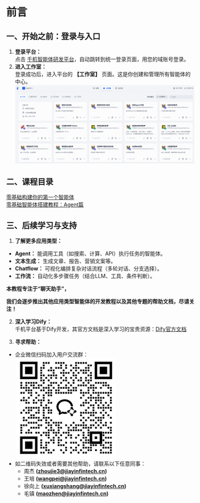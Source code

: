 # 前言

## 一、开始之前：登录与入口

   1. **登录平台：**   
点击 [千机智能体研发平台](http://qianji-aisvc-web.jiayinfintech.cn/signin)，自动跳转到统一登录页面，用您的域账号登录。  
   2. **进入工作室：**   
登录成功后，进入平台的 **【工作室】** 页面。这是你创建和管理所有智能体的中心。  
![1](img/img1.png)

## 二、课程目录
[零基础构建你的第一个智能体](ch1/ch1.1/c1.1.md)  
[零基础智能体搭建教程：Agent篇](ch1/ch1.1/c1.2.md)

## 三、后续学习与支持
   1. **了解更多应用类型：**   
- **Agent：** 能调用工具（如搜索、计算、API）执行任务的智能体。
- **文本生成：** 生成文章、报告、营销文案等。
- **Chatflow：** 可视化编排复杂对话流程（多轮对话、分支选择）。
- **工作流：** 自动化多步骤任务（结合LLM、工具、条件判断）。

**本教程专注于“聊天助手”，**

**我们会逐步推出其他应用类型智能体的开发教程以及其他专题的帮助文档，尽请关注！**

   2. **深入学习Dify：**   
千机平台基于Dify开发，其官方文档是深入学习的宝贵资源：[Dify官方文档](https://docs.dify.ai/zh-hans/ )  

   3. **寻求帮助：**   
- 企业微信扫码加入用户交流群：  
![7](img/img20.png)
- 如二维码失效或者需要其他帮助，请联系以下任意同事：
  - 周杰 **(zhoujie3@jiayinfintech.cn)**
  - 王培 **(wangpei@jiayinfintech.cn)**
  - 徐向上 **(xuxiangshang@jiayinfintech.cn)**
  - 毛镇 **(maozhen@jiayinfintech.cn)**
